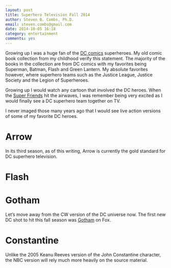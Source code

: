 ```yaml
---
layout: post
title: Superhero Television Fall 2014
author: Steven B. Combs, Ph.D.
email: steven.combs@gmail.com
date: 2014-10-05 16:18
category: entertainment
comments: yes
---
```


Growing up I was a huge fan of the [DC comics](http://www.dccomics.com/) superheroes. My old comic book collection from my childhood verify this statement. The majority of the books in the collection are from DC comics with my favorites being Superman, Batman, Flash and Green Lantern. My absolute favorites however, where superhero teams such as the Justice League, Justice Society and the Legion of Superheroes. 

Growing up I would watch any cartoon that involved the DC heroes. When the [Super Friends](http://en.wikipedia.org/wiki/Super_Friends) hit the airwaves, I was remember being very excited as I would finally see a DC superhero team together on TV. 

I never imaged those many years ago that I would see live action versions of some of my favorite DC heroes.

# Arrow
In its third season, as of this writing, Arrow is currently the gold standard for DC superhero television.

# Flash

# Gotham
Let’s move away from the CW version of the DC universe now. The first new DC shot to hit this fall season was [Gotham](http://www.fox.com/gotham/) on Fox.

# Constantine

Unlike the 2005 Keanu Reeves version of the John Constantine character, the NBC version will rely much more heavily on the source material.
